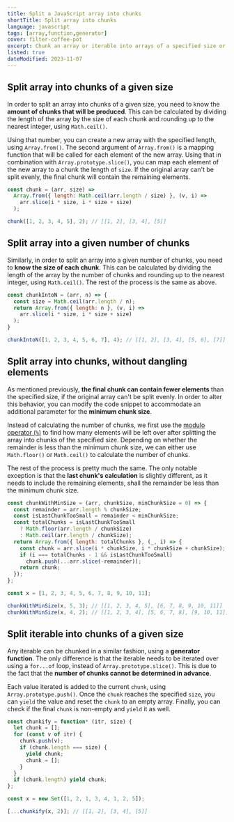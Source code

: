 ```yaml
---
title: Split a JavaScript array into chunks
shortTitle: Split array into chunks
language: javascript
tags: [array,function,generator]
cover: filter-coffee-pot
excerpt: Chunk an array or iterable into arrays of a specified size or a given number of chunks.
listed: true
dateModified: 2023-11-07
---
```


## Split array into chunks of a given size

In order to split an array into chunks of a given size, you need to know the **amount of chunks that will be produced**. This can be calculated by dividing the length of the array by the size of each chunk and rounding up to the nearest integer, using `Math.ceil()`.

Using that number, you can create a new array with the specified length, using `Array.from()`. The second argument of `Array.from()` is a mapping function that will be called for each element of the new array. Using that in combination with `Array.prototype.slice()`, you can map each element of the new array to a chunk the length of `size`. If the original array can't be split evenly, the final chunk will contain the remaining elements.

```js
const chunk = (arr, size) =>
  Array.from({ length: Math.ceil(arr.length / size) }, (v, i) =>
    arr.slice(i * size, i * size + size)
  );

chunk([1, 2, 3, 4, 5], 2); // [[1, 2], [3, 4], [5]]
```

## Split array into a given number of chunks

Similarly, in order to split an array into a given number of chunks, you need to **know the size of each chunk**. This can be calculated by dividing the length of the array by the number of chunks and rounding up to the nearest integer, using `Math.ceil()`. The rest of the process is the same as above.

```js
const chunkIntoN = (arr, n) => {
  const size = Math.ceil(arr.length / n);
  return Array.from({ length: n }, (v, i) =>
    arr.slice(i * size, i * size + size)
  );
}

chunkIntoN([1, 2, 3, 4, 5, 6, 7], 4); // [[1, 2], [3, 4], [5, 6], [7]]
```

## Split array into chunks, without dangling elements

As mentioned previously, **the final chunk can contain fewer elements** than the specified size, if the original array can't be split evenly. In order to alter this behavior, you can modify the code snippet to accommodate an additional parameter for the **minimum chunk size**.

Instead of calculating the number of chunks, we first use the [modulo operator (`%`)](https://developer.mozilla.org/en-US/docs/Web/JavaScript/Reference/Operators/Remainder) to find how many elements will be left over after splitting the array into chunks of the specified size. Depending on whether the remainder is less than the minimum chunk size, we can either use `Math.floor()` or `Math.ceil()` to calculate the number of chunks.

The rest of the process is pretty much the same. The only notable exception is that the **last chunk's calculation** is slightly different, as it needs to include the remaining elements, shall the remainder be less than the minimum chunk size.

```js
const chunkWithMinSize = (arr, chunkSize, minChunkSize = 0) => {
  const remainder = arr.length % chunkSize;
  const isLastChunkTooSmall = remainder < minChunkSize;
  const totalChunks = isLastChunkTooSmall
    ? Math.floor(arr.length / chunkSize)
    : Math.ceil(arr.length / chunkSize);
  return Array.from({ length: totalChunks }, (_, i) => {
    const chunk = arr.slice(i * chunkSize, i * chunkSize + chunkSize);
    if (i === totalChunks - 1 && isLastChunkTooSmall)
      chunk.push(...arr.slice(-remainder));
    return chunk;
  });
};

const x = [1, 2, 3, 4, 5, 6, 7, 8, 9, 10, 11];

chunkWithMinSize(x, 5, 3); // [[1, 2, 3, 4, 5], [6, 7, 8, 9, 10, 11]]
chunkWithMinSize(x, 4, 2); // [[1, 2, 3, 4], [5, 6, 7, 8], [9, 10, 11]]
```

## Split iterable into chunks of a given size

Any iterable can be chunked in a similar fashion, using a **generator function**. The only difference is that the iterable needs to be iterated over using a `for...of` loop, instead of `Array.prototype.slice()`. This is due to the fact that the **number of chunks cannot be determined in advance**.

Each value iterated is added to the current `chunk`, using `Array.prototype.push()`. Once the `chunk` reaches the specified `size`, you can `yield` the value and reset the `chunk` to an empty array. Finally, you can check if the final `chunk` is non-empty and `yield` it as well.

```js
const chunkify = function* (itr, size) {
  let chunk = [];
  for (const v of itr) {
    chunk.push(v);
    if (chunk.length === size) {
      yield chunk;
      chunk = [];
    }
  }
  if (chunk.length) yield chunk;
};

const x = new Set([1, 2, 1, 3, 4, 1, 2, 5]);

[...chunkify(x, 2)]; // [[1, 2], [3, 4], [5]]
```
